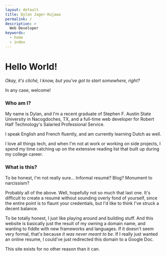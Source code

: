 ```yaml
---
layout: default
title: Dylan Jager-Kujawa
permalink: /
description: >
  Web Developer
keywords:
  - home
  - index
---
```


# Hello World!

*Okay, it's cliché, I know, but you've got to start somewhere, right?*

In any case, welcome!

### Who am I?

My name is Dylan, and I'm a recent graduate of Stephen F. Austin State University in Nacogdoches, TX, and a full-time web developer for Robert Half Technology's Salaried Professional Service.

I speak English and French fluently, and am currently learning Dutch as well.

I love all things tech, and when I'm not at work or working on side projects, I spend my time catching up on the extensive reading list that built up during my college career.

### What is this?

To be honest, I'm not really sure... Informal resumé? Blog? Monument to narcissism?

Probably all of the above. Well, hopefully not so much that last one. It's difficult to create a resumé without sounding overly fond of yourself, since the entire point is to flaunt your credentials, but I'd like to think I've struck a decent balance.

To be totally honest, I just like playing around and building stuff. And this website is basically just the result of my owning a domain name, and wanting to fiddle with new frameworks and languages. If it doesn't seem very formal, that's because *it was never meant to be*. If I really just wanted an online resume, I could've just redirected this domain to a Google Doc.

This site exists for no other reason than it can.
